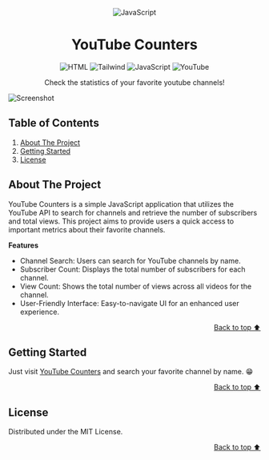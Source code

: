 <a id="readme-top"></a>

<div align="center">

![JavaScript](https://upload.wikimedia.org/wikipedia/commons/thumb/6/6a/JavaScript-logo.png/110px-JavaScript-logo.png)

</div>

<h1 align="center">YouTube Counters</h1>

<div align="center">

![HTML](https://img.shields.io/badge/HTML5-E34F26?style=for-the-badge&logo=html5&logoColor=white)
![Tailwind](https://img.shields.io/badge/Tailwind_CSS-38B2AC?style=for-the-badge&logo=tailwind-css&logoColor=white)
![JavaScript](https://img.shields.io/badge/JavaScript-323330?style=for-the-badge&logo=javascript&logoColor=F7DF1E)
![YouTube](https://img.shields.io/badge/YouTube-FF0000?style=for-the-badge&logo=youtube&logoColor=white)

Check the statistics of your favorite youtube channels!

</div>

![Screenshot](https://github.com/user-attachments/assets/eea95881-0b45-4bc8-a9c6-d3f7f9ca266a)

## Table of Contents

  <ol>
    <li><a href="#about-the-project">About The Project</a></li>
    <li><a href="#getting-started">Getting Started</a></li>
    <li><a href="#license">License</a></li>
  </ol>


## About The Project

YouTube Counters is a simple JavaScript application that utilizes the YouTube API to search for channels and retrieve the number of subscribers and total views. This project aims to provide users a quick access to important metrics about their favorite channels.

**Features**
- Channel Search: Users can search for YouTube channels by name.
- Subscriber Count: Displays the total number of subscribers for each channel.
- View Count: Shows the total number of views across all videos for the channel.
- User-Friendly Interface: Easy-to-navigate UI for an enhanced user experience.

<p align="right"><a href="#readme-top">Back to top ⬆️</a></p>


## Getting Started

Just visit [YouTube Counters](https://marcosklender.github.io/YouTubeCounters/) and search your favorite channel by name. 😁

<p align="right"><a href="#readme-top">Back to top ⬆️</a></p>


## License

Distributed under the MIT License.

<p align="right"><a href="#readme-top">Back to top ⬆️</a></p>
